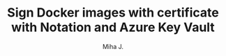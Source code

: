 ---
layout: post
title: Sign Docker images with certificate with Notation and Azure Key Vault
excerpt_separator: <!--more-->
author: Miha J.
tags: notation, azure keyvault, sign docker images, certificate
---